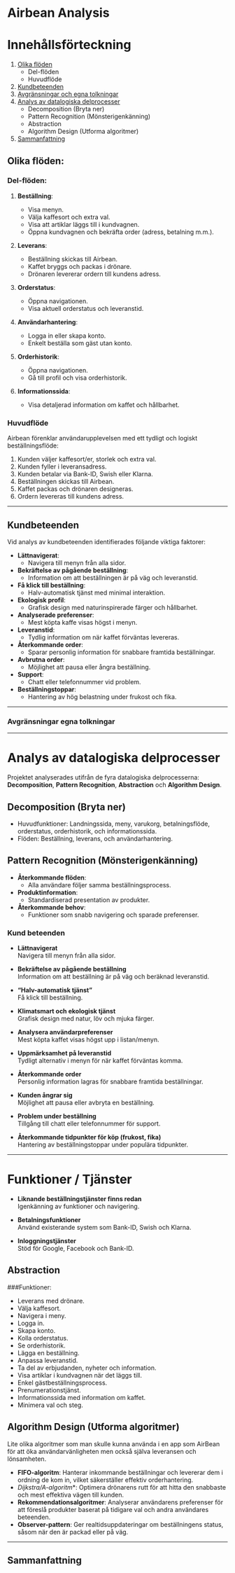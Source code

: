 # Airbean Analysis

# Innehållsförteckning

1. [Olika flöden](#olika-flöden)
   - Del-flöden
   - Huvudflöde
2. [Kundbeteenden](#kundbeteenden)
3. [Avgränsningar och egna tolkningar](#avgränsningar-och-egna-tolkningar)
4. [Analys av datalogiska delprocesser](#analys-av-datalogiska-delprocesser)
   - Decomposition (Bryta ner)
   - Pattern Recognition (Mönsterigenkänning)
   - Abstraction
   - Algorithm Design (Utforma algoritmer)
5. [Sammanfattning](#sammanfattning)


## Olika flöden: 

### Del-flöden:

1. **Beställning**:

    - Visa menyn.
    - Välja kaffesort och extra val.
    - Visa att artiklar läggs till i kundvagnen.
    - Öppna kundvagnen och bekräfta order (adress, betalning m.m.).

2. **Leverans**:

    - Beställning skickas till Airbean.
    - Kaffet bryggs och packas i drönare.
    - Drönaren levererar ordern till kundens adress.

3. **Orderstatus**:

    - Öppna navigationen.
    - Visa aktuell orderstatus och leveranstid.

4. **Användarhantering**:

    - Logga in eller skapa konto.
    - Enkelt beställa som gäst utan konto.

5. **Orderhistorik**:

    - Öppna navigationen.
    - Gå till profil och visa orderhistorik.

6. **Informationssida**:
    - Visa detaljerad information om kaffet och hållbarhet.


### Huvudflöde

Airbean förenklar användarupplevelsen med ett tydligt och logiskt
beställningsflöde:

1. Kunden väljer kaffesort/er, storlek och extra val.
2. Kunden fyller i leveransadress.
3. Kunden betalar via Bank-ID, Swish eller Klarna.
4. Beställningen skickas till Airbean.
5. Kaffet packas och drönaren designeras.
6. Ordern levereras till kundens adress.

---

## Kundbeteenden

Vid analys av kundbeteenden identifierades följande viktiga faktorer:

-   **Lättnavigerat**:
    -   Navigera till menyn från alla sidor.
-   **Bekräftelse av pågående beställning**:
    -   Information om att beställningen är på väg och leveranstid.
-   **Få klick till beställning**:
    -   Halv-automatisk tjänst med minimal interaktion.
-   **Ekologisk profil**:
    -   Grafisk design med naturinspirerade färger och hållbarhet.
-   **Analyserade preferenser**:
    -   Mest köpta kaffe visas högst i menyn.
-   **Leveranstid**:
    -   Tydlig information om när kaffet förväntas levereras.
-   **Återkommande order**:
    -   Sparar personlig information för snabbare framtida beställningar.
-   **Avbrutna order**:
    -   Möjlighet att pausa eller ångra beställning.
-   **Support**:
    -   Chatt eller telefonnummer vid problem.
-   **Beställningstoppar**:
    -   Hantering av hög belastning under frukost och fika.

---

### Avgränsningar egna tolkningar



---

# Analys av datalogiska delprocesser

Projektet analyserades utifrån de fyra datalogiska delprocesserna:
**Decomposition**, **Pattern Recognition**, **Abstraction** och **Algorithm
Design**.

## Decomposition (Bryta ner)

-   Huvudfunktioner: Landningssida, meny, varukorg, betalningsflöde,
    orderstatus, orderhistorik, och informationssida.
-   Flöden: Beställning, leverans, och användarhantering.

## Pattern Recognition (Mönsterigenkänning)

-   **Återkommande flöden**:
    -   Alla användare följer samma beställningsprocess.
-   **Produktinformation**:
    -   Standardiserad presentation av produkter.
-   **Återkommande behov**:
    -   Funktioner som snabb navigering och sparade preferenser.

### Kund beteenden
- **Lättnavigerat**  
  Navigera till menyn från alla sidor.
  
- **Bekräftelse av pågående beställning**  
  Information om att beställning är på väg och beräknad leveranstid.
  
- **“Halv-automatisk tjänst”**  
  Få klick till beställning.
  
- **Klimatsmart och ekologisk tjänst**  
  Grafisk design med natur, löv och mjuka färger.
  
- **Analysera användarpreferenser**  
  Mest köpta kaffet visas högst upp i listan/menyn.
  
- **Uppmärksamhet på leveranstid**  
  Tydligt alternativ i menyn för när kaffet förväntas komma.
  
- **Återkommande order**  
  Personlig information lagras för snabbare framtida beställningar.
  
- **Kunden ångrar sig**  
  Möjlighet att pausa eller avbryta en beställning.
  
- **Problem under beställning**  
  Tillgång till chatt eller telefonnummer för support.
  
- **Återkommande tidpunkter för köp (frukost, fika)**  
  Hantering av beställningstoppar under populära tidpunkter.

---

# Funktioner / Tjänster

- **Liknande beställningstjänster finns redan**  
  Igenkänning av funktioner och navigering.

- **Betalningsfunktioner**  
  Använd existerande system som Bank-ID, Swish och Klarna.

- **Inloggningstjänster**  
  Stöd för Google, Facebook och Bank-ID.


## Abstraction

 ###Funktioner:

-   Leverans med drönare.
-   Välja kaffesort.
-   Navigera i meny.
-   Logga in.
-   Skapa konto.
-   Kolla orderstatus.
-   Se orderhistorik.
-   Lägga en beställning.
-   Anpassa leveranstid.
-   Ta del av erbjudanden, nyheter och information.
-   Visa artiklar i kundvagnen när det läggs till.
-   Enkel gästbeställningsprocess.
-   Prenumerationstjänst.
-   Informationssida med information om kaffet.
-   Minimera val och steg.

## Algorithm Design (Utforma algoritmer)

Lite olika algoritmer som man skulle kunna använda i en app som AirBean för att öka användarvänligheten men också själva leveransen och lönsamheten.

- **FIFO-algoritm**: Hanterar inkommande beställningar och levererar dem i ordning de kom in, vilket säkerställer effektiv orderhantering.
- **Dijkstra/A*-algoritm**: Optimera drönarens rutt för att hitta den snabbaste och mest effektiva vägen till kunden.
- **Rekommendationsalgoritmer**: Analyserar användarens preferenser för att föreslå produkter baserat på tidigare val och andra användares beteenden.
- **Observer-pattern**: Ger realtidsuppdateringar om beställningens status, såsom när den är packad eller på väg.
---

## Sammanfattning
